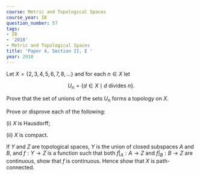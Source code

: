 ```yaml
---
course: Metric and Topological Spaces
course_year: IB
question_number: 57
tags:
- IB
- '2018'
- Metric and Topological Spaces
title: 'Paper 4, Section II, E '
year: 2018
---
```




Let $X=\{2,3,4,5,6,7,8, \ldots\}$ and for each $n \in X$ let

$$U_{n}=\{d \in X \mid d \text { divides } n\} .$$

Prove that the set of unions of the sets $U_{n}$ forms a topology on $X$.

Prove or disprove each of the following:

(i) $X$ is Hausdorff;

(ii) $X$ is compact.

If $Y$ and $Z$ are topological spaces, $Y$ is the union of closed subspaces $A$ and $B$, and $f: Y \rightarrow Z$ is a function such that both $\left.f\right|_{A}: A \rightarrow Z$ and $\left.f\right|_{B}: B \rightarrow Z$ are continuous, show that $f$ is continuous. Hence show that $X$ is path-connected.